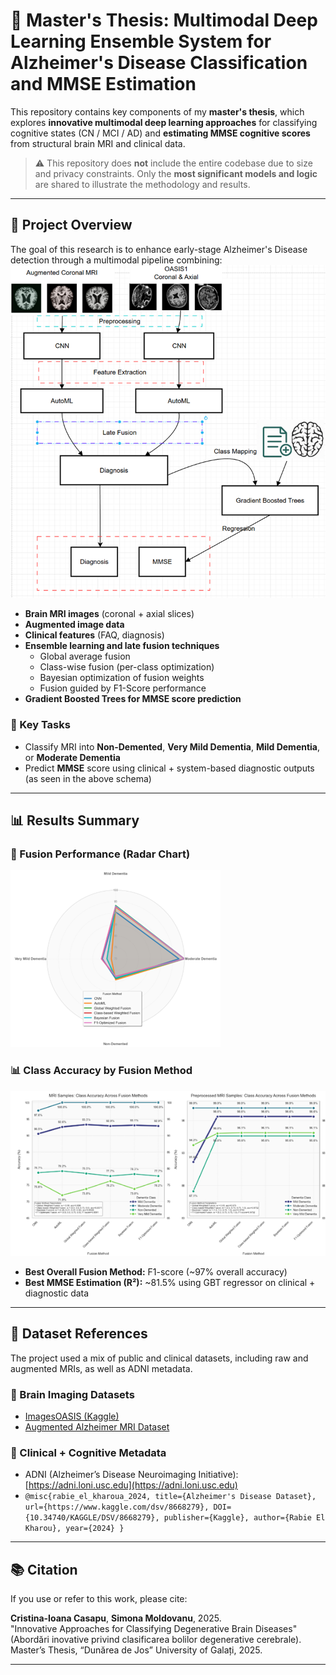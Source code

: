 # 🧠 Master's Thesis: Multimodal Deep Learning Ensemble System for Alzheimer's Disease Classification and MMSE Estimation

This repository contains key components of my **master's thesis**, which explores **innovative multimodal deep learning approaches** for classifying cognitive states (CN / MCI / AD) and **estimating MMSE cognitive scores** from structural brain MRI and clinical data.

> ⚠️ This repository does **not** include the entire codebase due to size and privacy constraints. Only the **most significant models and logic** are shared to illustrate the methodology and results.

---

## 🧪 Project Overview

The goal of this research is to enhance early-stage Alzheimer's Disease detection through a multimodal pipeline combining:
![Workflow](image.png)
- **Brain MRI images** (coronal + axial slices)
- **Augmented image data**
- **Clinical features** (FAQ, diagnosis)
- **Ensemble learning and late fusion techniques**
  - Global average fusion
  - Class-wise fusion (per-class optimization)
  - Bayesian optimization of fusion weights
  - Fusion guided by F1-Score performance
- **Gradient Boosted Trees for MMSE score prediction**

### 📌 Key Tasks

- Classify MRI into **Non-Demented**, **Very Mild Dementia**, **Mild Dementia**, or **Moderate Dementia**
- Predict **MMSE** score using clinical + system-based diagnostic outputs (as seen in the above schema)

---

## 📊 Results Summary
### 🧠 Fusion Performance (Radar Chart)

![Fusion Radar Chart](image-2.png)

### 📊 Class Accuracy by Fusion Method

![Fusion Line Charts](image-1.png)

- **Best Overall Fusion Method:** F1-score (~97% overall accuracy)
- **Best MMSE Estimation (R²):** ~81.5% using GBT regressor on clinical + diagnostic data

---

## 📂 Dataset References

The project used a mix of public and clinical datasets, including raw and augmented MRIs, as well as ADNI metadata.

### 🧠 Brain Imaging Datasets

- [ImagesOASIS (Kaggle)](https://www.kaggle.com/datasets/ninadaithal/imagesoasis)
- [Augmented Alzheimer MRI Dataset](https://www.kaggle.com/datasets/uraninjo/augmented-alzheimer-mri-dataset/data)


### 🧾 Clinical + Cognitive Metadata

- ADNI (Alzheimer’s Disease Neuroimaging Initiative):  
  [https://adni.loni.usc.edu](https://adni.loni.usc.edu)
- `@misc{rabie_el_kharoua_2024,
  title={Alzheimer's Disease Dataset},
  url={https://www.kaggle.com/dsv/8668279},
  DOI={10.34740/KAGGLE/DSV/8668279},
  publisher={Kaggle},
  author={Rabie El Kharou},
  year={2024}
}`
---

## 📚 Citation

If you use or refer to this work, please cite:

**Cristina-Ioana Casapu**, **Simona Moldovanu**, 2025.  
"Innovative Approaches for Classifying Degenerative Brain Diseases"(Abordări inovative privind clasificarea bolilor degenerative cerebrale). Master’s Thesis, “Dunărea de Jos” University of Galați, 2025.

---
